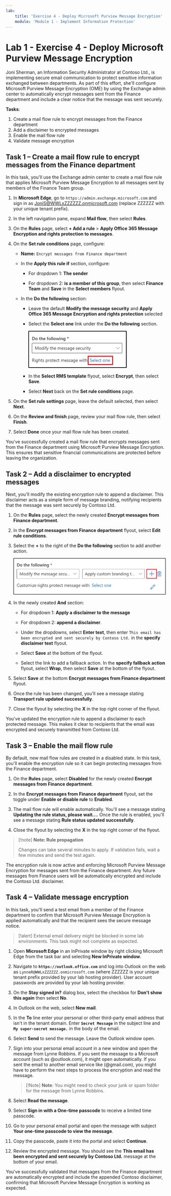 ```yaml
---
lab:
    title: 'Exercise 4 - Deploy Microsoft Purview Message Encryption'
    module: 'Module 1 - Implement Information Protection'
---
```

<!--

=======
This lab is broken by Exchange provisioning issues on the tenant
=======

# Lab 1 - Exercise 4 - Deploy Microsoft Purview Message Encryption

Joni Sherman, the Information Security Administrator for Contoso Ltd., has been tasked with ensuring secure communication between departments. To support this, she is configuring Microsoft Purview Message Encryption for Contoso, including modifying the default settings and creating a custom branding experience for the finance department.

**Tasks**:

1. Verify Azure RMS functionality
1. Modify default branding template
1. Validate default branding behavior
1. Create custom branding template
1. Validate custom branding behavior

## Task 1 – Verify Azure RMS functionality

In this task, you'll verify the correct Azure RMS functionality of your tenant.

1. You should still be logged into Client 1 VM (SC-401-CL1) as the **SC-401-CL1\admin** account.

1. Open PowerShell by right-clicking the Start button in the taskbar and selecting **Terminal (Admin)**.

1. Run the **Install Module** cmdlet in the terminal window to install the latest **Exchange Online PowerShell** module version:

    ```powershell
    Install-Module ExchangeOnlineManagement
    ```

1. Confirm the Untrusted repository security dialog with **Y** for Yes and press **Enter**.  This process may take some time to complete.

1. Run the **Connect-ExchangeOnline** cmdlet to use the Exchange Online PowerShell module and connect to your tenant:

    ```powershell
    Connect-ExchangeOnline
    ```

1. When the **Sign in** window is displayed, sign in as `JoniS@WWLxZZZZZZ.onmicrosoft.com` (where ZZZZZZ is your unique tenant prefix provided by your lab hosting provider). You will use the password you reset Joni's to in a previous lab.

1. Run the **Get-IRMConfiguration** cmdlet to verify Azure RMS and IRM is activated in your tenant:

    ```powershell
    Get-IRMConfiguration | fl AzureRMSLicensingEnabled
    ```

   The **AzureRMSLicensingEnabled** result should be **True**.

1. Run the **Test-IRMConfiguration** cmdlet to test Azure RMS functionality using Office 365 Message Encryption with **Megan Bowen** as both sender and recipient:

    ```powershell
    Test-IRMConfiguration -Sender MeganB@contoso.com -Recipient MeganB@contoso.com
    ```

    ![IRM validation script result. ](../Media/irm-validation.png)

    Verify all tests are in the status PASS and no errors are shown.

1. Leave the PowerShell window open.

You have successfully installed the Exchange Online PowerShell module, connected to your tenant, and verified the correct functionality of Azure RMS.

## Task 2 – Modify default branding template

There is a requirement in your organization to restrict trust for foreign identity providers, such as Google or Facebook. Because these social IDs are activated by default for accessing messages protected with message encryption, you need to deactivate the use of social IDs for all users in your organization.

1. You should still be logged into your Client 1 VM (SC-401-CL1) as the **SC-401-CL1\admin** account and there should still be an open PowerShell window with Exchange Online connected.

1. Run the **Get-OMEConfiguration** cmdlet to view the default configuration:

    ```powershell
    Get-OMEConfiguration -Identity "OME Configuration" | fl
    ```

   Review the settings and confirm that the SocialIdSignIn property is set to **True**.

    ![Screenshot showing the SocialIdSignIn value set to True. ](../Media/socialidsignin-value-true.png)

1. Run the **Set-OMEConfiguration** cmdlet to restrict the use of social IDs for accessing messages from your tenant protected with OME:

    ```powershell
    Set-OMEConfiguration -Identity "OME Configuration" -SocialIdSignIn:$false
    ```

1. Confirm the warning message for customizing the default template by entering **Y** for Yes then press **Enter**.

1. Run the **Get-OMEConfiguration** cmdlet to check the default configuration again and validate:

    ```powershell
    Get-OMEConfiguration -Identity "OME Configuration" | fl
    ```

    ![Screenshot showing the SocialIdSignIn value set to False. ](../Media/socialidsignin-value-false.png)

   Notice the result should show the SocialIdSignIn is set to **False**. Leave the PowerShell window and client open.

You've successfully disabled social identity providers, helping ensure that encrypted emails from Contoso can only be opened using Microsoft accounts or one-time passcodes—improving control over sensitive message access.

## Task 3 – Validate default branding behavior

You must confirm that no social IDs dialog is displayed for external recipients when receiving a message protected with Office 365 Message Encryption from users of your tenant and they need to use the OTP at any time accessing the encrypted content.

> [!alert] External email delivery might be blocked in some lab environments. This task might not complete as expected.

1. You should still be logged into your Client 1 VM (SC-401-CL1) as the **SC-401-CL1\admin**.

1. Open **Microsoft Edge** in an InPrivate window by right clicking Microsoft Edge from the task bar and selecting **New InPrivate window**.

1. Navigate to **`https://outlook.office.com`** and log into Outlook on the web as `LynneR@WWLxZZZZZZ.onmicrosoft.com` (where ZZZZZZ is your unique tenant prefix provided by your lab hosting provider). Lynne's password was set in a previous exercise.

1. On the **Stay signed in?** dialog box, select the checkbox for **Don't show this again** then select **No**.

1. In Outlook on the web, select **New mail**.

1. In the **To** line enter your personal or other third-party email address that isn't in the tenant domain. Enter **`Secret Message`** in the subject line and **`My super-secret message.`** in the body of the email.

1. From the top pane, select **Options** then **Encrypt** to encrypt the message. Once you've successfully encrypted the message, you should see a notice that says "Encrypt: This message is encrypted. Recipients can't remove encryption."

      ![Screenshot of Encryption settings](../Media/OptionsEncrypt.png)

1. Select **Send** to send the message. Leave the Outlook window open.

1. Sign into your personal email account in a new window and open the message from Lynne Robbins. If you sent this email to a Microsoft account (like @outlook.com) the encryption might be processed automatically, and you'll see the message automatically. If you sent the email to another email service like (@gmail.com), you might have to perform the next steps to process the encryption and read the message.

    > [!Note] **Note**: You might need to check your junk or spam folder for the message from Lynne Robbins.

1. Select **Read the message**.

1. Because social IDs are disabled, you shouldn't see an option to sign in with a third-party account.

1. Select **Sign in with a One-time passcode** to receive a limited time passcode.

1. Go to your personal email portal and open the message with subject **Your one-time passcode to view the message**.

1. Copy the passcode, paste it into the'portal and select **Continue**.

1. Review the encrypted message.

You have successfully tested the modified default'template with deactivated social IDs.

## Task 4 – Create custom branding template

Protected messages sent by your organizations finance department require special branding, including customized introduction and body texts and a Disclaimer link in the footer. The finance messages shall also expire after seven days. In this task, you will create a new custom'configuration and create a transport rule to apply the'configuration to all mail sent from the finance department.

1. You should still be logged into your Client 1 VM (SC-401-CL1) as the **SC-401-CL1\admin**, and there should still be an open PowerShell window with Exchange Online connected.

1. Run the **New-OMEConfiguration** cmdlet to create a new configuration:

    ```powershell
    New-OMEConfiguration -Identity "Finance Department" -ExternalMailExpiryInDays 7
    ```

1. Confirm the warning message for customizing the template with **Y** for Yes and press **Enter**.

1. Run the **Set-OMEConfiguration** cmdlet with the _IntroductionText_ parameter to change the introduction text:

    ```powershell
    Set-OMEConfiguration -Identity "Finance Department" -IntroductionText " from Contoso Ltd. finance department has sent you a secure message."
    ```

1. Confirm the warning message for customizing the template with **Y** for Yes and press **Enter**.

1. Run the **Set-OMEConfiguration** cmdlet with the _EmailText_ parameter to update the body text of the encrypted email:

    ```powershell
    Set-OMEConfiguration -Identity "Finance Department" -EmailText "Encrypted message sent from Contoso Ltd. finance department. Handle the content responsibly."
    ```

1. Confirm the warning message for customizing the template with **Y** for Yes and press **Enter**.

1. Run the **Set-OMEConfiguration** cmdlet with the _PrivacyStatementURL_ parameter to change the disclaimer URL to point to Contoso's privacy statement site:

    ```powershell
    Set-OMEConfiguration -Identity "Finance Department" -PrivacyStatementURL "https://contoso.com/privacystatement.html"
    ```

1. Confirm the warning message for customizing the template with **Y** for Yes and press **Enter**.

1. Run the **New-TransportRule** cmdlet to create a mail flow rule, which applies the custom'template to all messages sent from the finance team. This process might take a few seconds to complete.

    ```powershell
    New-TransportRule -Name "Encrypt all mails from Finance team" -FromScope InOrganization -FromMemberOf "Finance Team" -ApplyRightsProtectionCustomizationTemplate "Finance Department" -ApplyRightsProtectionTemplate Encrypt
    ```

1. Run the **Get-OMEConfiguration** cmdlet to verify changes.

    ```powershell
    Get-OMEConfiguration -Identity "Finance Department" | Format-List
    ```

1. Close the PowerShell window after reviewing the results

You've configured a transport rule that ensures emails from the finance department are encrypted and branded consistently, reinforcing Contoso's messaging and security standards.

## Task 5 – Validate custom branding behavior

To validate the new custom configuration, you need to use the account of Lynne Robbins again, who is a member of the finance team.

> [!alert] External email restrictions might prevent this message from being received. Branding might not appear as expected.

1. Go back to **Microsoft Edge**  with the InPrivate Outlook on the web window where you should still be logged in as **Lynne Robbins**.

1. Select **New mail** from the upper left side part of Outlook on the web.

1. In the **To** line enter your personal or other third-party email address that isn't in the tenant domain. Enter **`Finance Report`** in the subject line and enter **`Secret finance information.`** in the body of the email.

1. Select **Send** to send the message, then close the InPrivate window where you're logged in as Lynne.

1. Sign into your personal email account and open the message from Lynne Robbins.

1. You should see a message from Lynne Robbins that looks like the image below.  Select **Read the message**.

    ![Sample encrypted email from Lynne Robbins. ](../Media/EncryptedEmail.png)

1. In the customized configuration, both authentication options are available, indicating that social ID sign-in is enabled. Select **Sign in with a One-time passcode** to receive a limited time passcode.

1. Go to your personal email portal and open the message with subject **Your one-time passcode to view the message**.

1. Copy the passcode, paste it into the portal and select **Continue**.

1. Review the encrypted message with custom branding. Close the window with your email account open.

You have successfully tested the new customized template.

-->

# Lab 1 - Exercise 4 - Deploy Microsoft Purview Message Encryption

Joni Sherman, an Information Security Administrator at Contoso Ltd., is implementing secure email communication to protect sensitive information exchanged between departments. As part of this effort, she'll configure Microsoft Purview Message Encryption (OME) by using the Exchange admin center to automatically encrypt messages sent from the Finance department and include a clear notice that the message was sent securely.

**Tasks**:

1. Create a mail flow rule to encrypt messages from the Finance department
1. Add a disclaimer to encrypted messages
1. Enable the mail flow rule  
1. Validate message encryption

## Task 1 – Create a mail flow rule to encrypt messages from the Finance department

In this task, you'll use the Exchange admin center to create a mail flow rule that applies Microsoft Purview Message Encryption to all messages sent by members of the Finance Team group.

1. In **Microsoft Edge**, go to `https://admin.exchange.microsoft.com` and sign in as JoniS@WWLxZZZZZZ.onmicrosoft.com (replace ZZZZZZ with your unique tenant prefix).

1. In the left navigation pane, expand **Mail flow**, then select **Rules**.

1. On the **Rules** page, select **+ Add a rule** > **Apply Office 365 Message Encryption and rights protection to messages**.

1. On the **Set rule conditions** page, configure:

   - **Name:** `Encrypt messages from Finance department`

   - In the **Apply this rule if** section, configure:

      - For dropdown 1: **The sender**

      - For dropdown 2: **is a member of this group**, then select **Finance Team** and **Save** in the **Select members** flyout.

   - In the **Do the following** section:

     - Leave the default **Modify the message security** and **Apply Office 365 Message Encryption and rights protection** selected

     - Select the **Select one** link under the **Do the following** section.

       ![Screenshot showing where to select Select one in the Exchange Admin Center.](../Media/rights-protect-message-options.png)

     - In the **Select RMS template** flyout, select **Encrypt**, then select **Save**.

     - Select **Next** back on the **Set rule conditions** page.

1. On the **Set rule settings** page, leave the default selected, then select **Next**.

1. On the **Review and finish** page, review your mail flow rule, then select **Finish**.

1. Select **Done** once your mail flow rule has been created.

You've successfully created a mail flow rule that encrypts messages sent from the Finance department using Microsoft Purview Message Encryption. This ensures that sensitive financial communications are protected before leaving the organization.

## Task 2 – Add a disclaimer to encrypted messages

Next, you'll modify the existing encryption rule to append a disclaimer. This disclaimer acts as a simple form of message branding, notifying recipients that the message was sent securely by Contoso Ltd.

1. On the **Rules** page, select the newly created **Encrypt messages from Finance department**.

1. In the **Encrypt messages from Finance department** flyout, select **Edit rule conditions**.

1. Select the **+** to the right of the **Do the following** section to add another action.

   ![Screenshot showing where the plus (+) is to add another mail flow action.](../Media/add-mail-flow-condition.png)

1. In the newly created **And** section:

   - For dropdown 1: **Apply a disclaimer to the message**

   - For dropdown 2: **append a disclaimer**.

   - Under the dropdowns, select **Enter text**, then enter `This email has been encrypted and sent securely by Contoso Ltd.` in the **specify disclaimer text** flyout.

   - Select **Save** at the bottom of the flyout.

   - Select the link to add a fallback action. In the **specify fallback action** flyout, select **Wrap**, then select **Save** at the bottom of the flyout.

1. Select **Save** at the bottom **Encrypt messages from Finance department** flyout.

1. Once the rule has been changed, you'll see a message stating **Transport rule updated successfully**.

1. Close the flyout by selecting the **X** in the top right corner of the flyout.

You've updated the encryption rule to append a disclaimer to each protected message. This makes it clear to recipients that the email was encrypted and securely transmitted from Contoso Ltd.

## Task 3 – Enable the mail flow rule

By default, new mail flow rules are created in a disabled state. In this task, you'll enable the encryption rule so it can begin protecting messages from the Finance department.

1. On the **Rules** page, select **Disabled** for the newly created **Encrypt messages from Finance department**.

1. In the **Encrypt messages from Finance department** flyout, set the toggle under **Enable or disable rule** to **Enabled**.

1. The mail flow rule will enable automatically. You'll see a message stating **Updating the rule status, please wait...**. Once the rule is enabled, you'll see a message stating **Rule status updated successfully**.

1. Close the flyout by selecting the **X** in the top right corner of the flyout.

> [!note] **Note: Rule propagation**
>
> Changes can take several minutes to apply. If validation fails, wait a few minutes and send the test again.

The encryption rule is now active and enforcing Microsoft Purview Message Encryption for messages sent from the Finance department. Any future messages from Finance users will be automatically encrypted and include the Contoso Ltd. disclaimer.

## Task 4 – Validate message encryption

In this task, you'll send a test email from a member of the Finance department to confirm that Microsoft Purview Message Encryption is applied automatically and that the recipient sees the secure message notice.

> [!alert] External email delivery might be blocked in some lab environments. This task might not complete as expected.

1. Open **Microsoft Edge** in an InPrivate window by right clicking Microsoft Edge from the task bar and selecting **New InPrivate window**.

1. Navigate to **`https://outlook.office.com`** and log into Outlook on the web as `LynneR@WWLxZZZZZZ.onmicrosoft.com` (where ZZZZZZ is your unique tenant prefix provided by your lab hosting provider). User account passwords are provided by your lab hosting provider.

1. On the **Stay signed in?** dialog box, select the checkbox for **Don't show this again** then select **No**.

1. In Outlook on the web, select **New mail**.

1. In the **To** line enter your personal or other third-party email address that isn't in the tenant domain. Enter **`Secret Message`** in the subject line and **`My super-secret message.`** in the body of the email.

1. Select **Send** to send the message. Leave the Outlook window open.

1. Sign into your personal email account in a new window and open the message from Lynne Robbins. If you sent the message to a Microsoft account (such as @outlook.com), it might open automatically. If you sent the email to another email service like (@gmail.com), you might have to perform the next steps to process the encryption and read the message.

    > [!Note] **Note**: You might need to check your junk or spam folder for the message from Lynne Robbins.

1. Select **Read the message**.

1. Select **Sign in with a One-time passcode** to receive a limited time passcode.

1. Go to your personal email portal and open the message with subject **Your one-time passcode to view the message**.

1. Copy the passcode, paste it into the portal and select **Continue**.

1. Review the encrypted message. You should see the **This email has been encrypted and sent securely by Contoso Ltd.** message at the bottom of your email.

You've successfully validated that messages from the Finance department are automatically encrypted and include the appended Contoso disclaimer, confirming that Microsoft Purview Message Encryption is working as expected.
